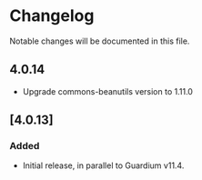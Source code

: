 
# Changelog
Notable changes will be documented in this file.

## 4.0.14
- Upgrade commons-beanutils version to 1.11.0

## [4.0.13]

### Added
- Initial release, in parallel to Guardium v11.4.
